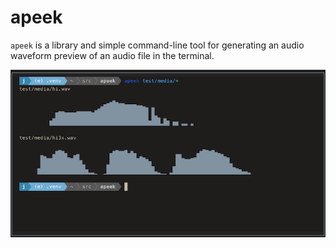 # apeek

`apeek` is a library and simple command-line tool for generating an audio waveform preview
of an audio file in the terminal.

![Screenshot](docs/apeek.png)
